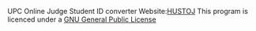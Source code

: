 UPC Online Judge Student ID converter 
Website:<a href="http://www.haoyuan.info/2017/01/02/hustoj%E6%8F%92%E4%BB%B6/" target="blank">HUSTOJ</a>
This program is licenced under a <a href="https://github.com/ryanlee2014/UPC-HUSTOJ-plugin/blob/master/LICENSE">GNU General Public License</a>
